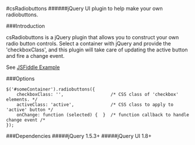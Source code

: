 #csRadiobuttons
######jQuery UI plugin to help make your own radiobuttons. 

###Introduction

csRadiobuttons is a jQuery plugin that allows you to construct your own radio button controls.  Select a container with jQuery and provide the 'checkboxClass', and this plugin will take care of updating the active button and fire a change event.

See [JSFiddle Example](http://jsfiddle.net/marpstar/cxFDY/)

###Options

	$('#someContainer').radiobuttons({
		checkboxClass: '',     				/* CSS class of 'checkbox' elements. */
		activeClass: 'active', 				/* CSS class to apply to 'active' button */
		onChange: function (selected) {  } 	/* function callback to handle change event /* 
	});
	
###Dependencies
#####jQuery 1.5.3+
#####jQuery UI 1.8+
